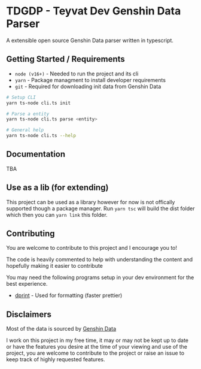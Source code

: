 # TDGDP - Teyvat Dev Genshin Data Parser

A extensible open source Genshin Data parser written in typescript.

## Getting Started / Requirements

- `node (v16+)` - Needed to run the project and its cli
- `yarn` - Package managment to install developer requirements
- `git` - Required for downloading init data from Genshin Data

```bash
# Setup CLI
yarn ts-node cli.ts init

# Parse a entity
yarn ts-node cli.ts parse <entity>

# General help
yarn ts-node cli.ts --help
```

## Documentation

TBA

## Use as a lib (for extending)

This project can be used as a library however for now is not offically supported though a package manager. Run `yarn tsc` will build the dist folder which then you can `yarn link` this folder.

## Contributing

You are welcome to contribute to this project and I encourage you to!

The code is heavily commented to help with understanding the content and hopefully making it easier to contribute

You may need the following programs setup in your dev environment for the best experience.

- [dprint](https://dprint.dev/) - Used for formatting (faster prettier)

## Disclaimers

Most of the data is sourced by [Genshin Data](https://github.com/Dimbreath/GenshinData)

I work on this project in my free time, it may or may not be kept up to date or have the features you desire at the time of your viewing and use of the project, you are welcome to contribute to the project or raise an issue to keep track of highly requested features.
